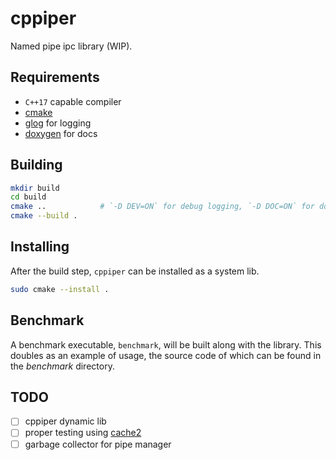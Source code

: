 # cppiper
Named pipe ipc library (WIP).

## Requirements
- `C++17` capable compiler
- [cmake](https://cmake.org/)
- [glog](https://github.com/google/glog) for logging
- [doxygen](https://www.doxygen.nl/) for docs

## Building

``` sh
mkdir build
cd build
cmake ..            # `-D DEV=ON` for debug logging, `-D DOC=ON` for documentation generation
cmake --build .
```

## Installing

After the build step, `cppiper` can be installed as a system lib.

``` sh
sudo cmake --install .
```

## Benchmark

A benchmark executable, `benchmark`, will be built along with the library. This doubles as an example of usage, the source code of which can be found in the *benchmark* directory.

## TODO
- [ ] cppiper dynamic lib
- [ ] proper testing using [cache2](https://github.com/catchorg/Catch2)
- [ ] garbage collector for pipe manager
